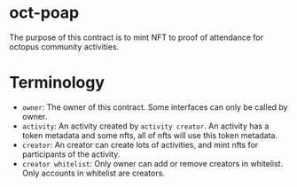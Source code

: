 # oct-poap

The purpose of this contract is to mint NFT to proof of attendance for octopus community activities.
 
# Terminology

- `owner`: The owner of this contract. Some interfaces can only be called by owner. 
- `activity`: An activity created by `activity creator`. An activity has a token metadata and some nfts, all of nfts will use this token metadata.
- `creator`: An creator can create lots of activities, and mint nfts for participants of the activity.
- `creator whitelist`: Only owner can add or remove creators in whitelist. Only accounts in whitelist are creators.